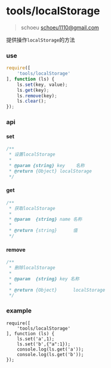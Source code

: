 # tools/localStorage

> schoeu <schoeu1110@gmail.com>

提供操作`localStorage`的方法

### use

```js
require([
    'tools/localStorage'
], function (ls) {
    ls.set(key, value);
    ls.get(key);
    ls.remove(key);
    ls.clear();
});
```

### api

#### set

```js
/**
 * 设置localStorage
 *
 * @param {string} key    名称
 * @return {Object} localStorage
 */
```

#### get

```js
/**
 * 获取localStorage
 *
 * @param  {string} name 名称
 *
 * @return {string}      值
 */
```

#### remove

```js
/**
 * 删除localStorage
 *
 * @param  {string} key 名称
 *
 * @return {Object}      localStorage
 */
```

### example


```runjs
require([
    'tools/localStorage'
], function (ls) {
    ls.set('a',1);
    ls.set('b',{"a":1});
    console.log(ls.get('a'));
    console.log(ls.get('b'));
});
```
